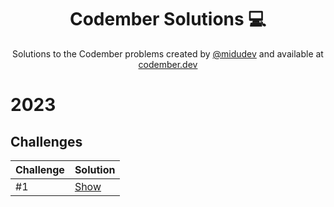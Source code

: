 <div align="center">

# Codember Solutions :computer:

Solutions to the Codember problems created by [@midudev](https://github.com/midudev/) and available at [codember.dev](https://codember.dev/)

</div>

# 2023

## Challenges

| Challenge | Solution                                                          |
|-----------|-------------------------------------------------------------------|
| #1        | [Show](src/main/java/dev/asjordi/solutions/ch01/Challenge01.java) |
